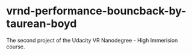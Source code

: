 # vrnd-performance-bouncback-by-taurean-boyd
The second project of the Udacity VR Nanodegree - High Immerision course.
